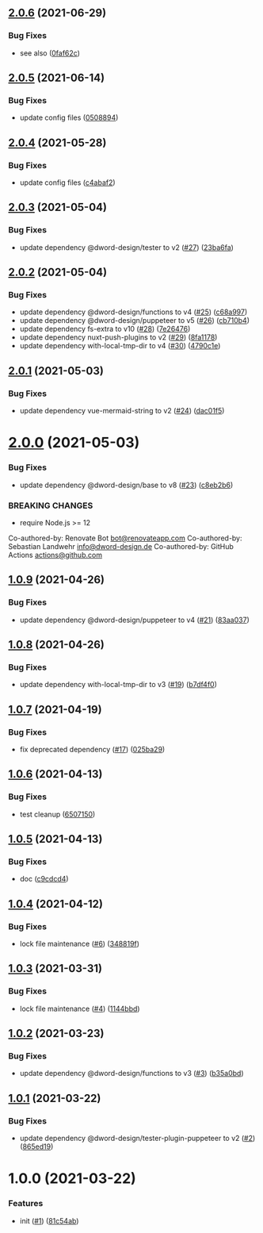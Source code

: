 ## [2.0.6](https://github.com/dword-design/nuxt-mermaid-string/compare/v2.0.5...v2.0.6) (2021-06-29)


### Bug Fixes

* see also ([0faf62c](https://github.com/dword-design/nuxt-mermaid-string/commit/0faf62c92c825a30d6cdecd8f4e1c5b324d7bc26))

## [2.0.5](https://github.com/dword-design/nuxt-mermaid-string/compare/v2.0.4...v2.0.5) (2021-06-14)


### Bug Fixes

* update config files ([0508894](https://github.com/dword-design/nuxt-mermaid-string/commit/05088942850f204c2198765cfda2b2f5641f1714))

## [2.0.4](https://github.com/dword-design/nuxt-mermaid-string/compare/v2.0.3...v2.0.4) (2021-05-28)


### Bug Fixes

* update config files ([c4abaf2](https://github.com/dword-design/nuxt-mermaid-string/commit/c4abaf2bc24eaab010cbb4700db6919c16a71079))

## [2.0.3](https://github.com/dword-design/nuxt-mermaid-string/compare/v2.0.2...v2.0.3) (2021-05-04)


### Bug Fixes

* update dependency @dword-design/tester to v2 ([#27](https://github.com/dword-design/nuxt-mermaid-string/issues/27)) ([23ba6fa](https://github.com/dword-design/nuxt-mermaid-string/commit/23ba6fa78d5873322d8f129849637b1bda4aa0f2))

## [2.0.2](https://github.com/dword-design/nuxt-mermaid-string/compare/v2.0.1...v2.0.2) (2021-05-04)


### Bug Fixes

* update dependency @dword-design/functions to v4 ([#25](https://github.com/dword-design/nuxt-mermaid-string/issues/25)) ([c68a997](https://github.com/dword-design/nuxt-mermaid-string/commit/c68a99775116fe5427c3a525d8117ee47e5cc716))
* update dependency @dword-design/puppeteer to v5 ([#26](https://github.com/dword-design/nuxt-mermaid-string/issues/26)) ([cb710b4](https://github.com/dword-design/nuxt-mermaid-string/commit/cb710b48ddee4c99f38a299b4a293b1018d23819))
* update dependency fs-extra to v10 ([#28](https://github.com/dword-design/nuxt-mermaid-string/issues/28)) ([7e26476](https://github.com/dword-design/nuxt-mermaid-string/commit/7e26476fb64ed91e9c0d875875ee4e2e96ba1a5a))
* update dependency nuxt-push-plugins to v2 ([#29](https://github.com/dword-design/nuxt-mermaid-string/issues/29)) ([8fa1178](https://github.com/dword-design/nuxt-mermaid-string/commit/8fa11780053b4baee14328784cf8b405d6a4732d))
* update dependency with-local-tmp-dir to v4 ([#30](https://github.com/dword-design/nuxt-mermaid-string/issues/30)) ([4790c1e](https://github.com/dword-design/nuxt-mermaid-string/commit/4790c1e1219403dcc0630261100a9703fc952109))

## [2.0.1](https://github.com/dword-design/nuxt-mermaid-string/compare/v2.0.0...v2.0.1) (2021-05-03)


### Bug Fixes

* update dependency vue-mermaid-string to v2 ([#24](https://github.com/dword-design/nuxt-mermaid-string/issues/24)) ([dac01f5](https://github.com/dword-design/nuxt-mermaid-string/commit/dac01f52fdd3895aced6ca80368835b1fec2cf6b))

# [2.0.0](https://github.com/dword-design/nuxt-mermaid-string/compare/v1.0.9...v2.0.0) (2021-05-03)


### Bug Fixes

* update dependency @dword-design/base to v8 ([#23](https://github.com/dword-design/nuxt-mermaid-string/issues/23)) ([c8eb2b6](https://github.com/dword-design/nuxt-mermaid-string/commit/c8eb2b623425b1395172dc3b2cd82a552c4d9fce))


### BREAKING CHANGES

* require Node.js >= 12

Co-authored-by: Renovate Bot <bot@renovateapp.com>
Co-authored-by: Sebastian Landwehr <info@dword-design.de>
Co-authored-by: GitHub Actions <actions@github.com>

## [1.0.9](https://github.com/dword-design/nuxt-mermaid-string/compare/v1.0.8...v1.0.9) (2021-04-26)


### Bug Fixes

* update dependency @dword-design/puppeteer to v4 ([#21](https://github.com/dword-design/nuxt-mermaid-string/issues/21)) ([83aa037](https://github.com/dword-design/nuxt-mermaid-string/commit/83aa037d8e17911359d96a3cd9a5f9da15125db5))

## [1.0.8](https://github.com/dword-design/nuxt-mermaid-string/compare/v1.0.7...v1.0.8) (2021-04-26)


### Bug Fixes

* update dependency with-local-tmp-dir to v3 ([#19](https://github.com/dword-design/nuxt-mermaid-string/issues/19)) ([b7df4f0](https://github.com/dword-design/nuxt-mermaid-string/commit/b7df4f0768287e80d6f4dc21f733b7cd5b4ab3ea))

## [1.0.7](https://github.com/dword-design/nuxt-mermaid-string/compare/v1.0.6...v1.0.7) (2021-04-19)


### Bug Fixes

* fix deprecated dependency ([#17](https://github.com/dword-design/nuxt-mermaid-string/issues/17)) ([025ba29](https://github.com/dword-design/nuxt-mermaid-string/commit/025ba2974d1ce06e5ff8792f08abe94aca0c1287))

## [1.0.6](https://github.com/dword-design/nuxt-mermaid-string/compare/v1.0.5...v1.0.6) (2021-04-13)


### Bug Fixes

* test cleanup ([6507150](https://github.com/dword-design/nuxt-mermaid-string/commit/6507150608d756a61f7bdabbf84754087e6c6ce1))

## [1.0.5](https://github.com/dword-design/nuxt-mermaid-string/compare/v1.0.4...v1.0.5) (2021-04-13)


### Bug Fixes

* doc ([c9cdcd4](https://github.com/dword-design/nuxt-mermaid-string/commit/c9cdcd457fc100b11c02a4ccf9fd4accf6344715))

## [1.0.4](https://github.com/dword-design/nuxt-mermaid-string/compare/v1.0.3...v1.0.4) (2021-04-12)


### Bug Fixes

* lock file maintenance ([#6](https://github.com/dword-design/nuxt-mermaid-string/issues/6)) ([348819f](https://github.com/dword-design/nuxt-mermaid-string/commit/348819f6d5c1edc4d693c8b694cc9c7b9d5f97d9))

## [1.0.3](https://github.com/dword-design/nuxt-mermaid-string/compare/v1.0.2...v1.0.3) (2021-03-31)


### Bug Fixes

* lock file maintenance ([#4](https://github.com/dword-design/nuxt-mermaid-string/issues/4)) ([1144bbd](https://github.com/dword-design/nuxt-mermaid-string/commit/1144bbdbd08c97f1adb41117665bdb5b6299cd89))

## [1.0.2](https://github.com/dword-design/nuxt-mermaid-string/compare/v1.0.1...v1.0.2) (2021-03-23)


### Bug Fixes

* update dependency @dword-design/functions to v3 ([#3](https://github.com/dword-design/nuxt-mermaid-string/issues/3)) ([b35a0bd](https://github.com/dword-design/nuxt-mermaid-string/commit/b35a0bd4e58a28e495e1817bcdf030cf7ce32329))

## [1.0.1](https://github.com/dword-design/nuxt-mermaid-string/compare/v1.0.0...v1.0.1) (2021-03-22)


### Bug Fixes

* update dependency @dword-design/tester-plugin-puppeteer to v2 ([#2](https://github.com/dword-design/nuxt-mermaid-string/issues/2)) ([865ed19](https://github.com/dword-design/nuxt-mermaid-string/commit/865ed1923965d23a6f4e2817a50428e06928b99c))

# 1.0.0 (2021-03-22)


### Features

* init ([#1](https://github.com/dword-design/nuxt-mermaid-string/issues/1)) ([81c54ab](https://github.com/dword-design/nuxt-mermaid-string/commit/81c54abaaf99b1275ed01ea39f73f6dbe2391ae5))
